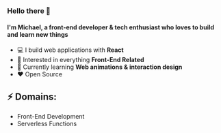 ### Hello there 👋

#### I'm Michael, a front-end developer & tech enthusiast who loves to build and learn new things

-   :computer: I build web applications with **React**
-   :monocle_face: Interested in everything **Front-End Related**
-   :seedling: Currently learning **Web animations & interaction design**
-   :heart: Open Source

## ⚡ Domains:
- Front-End Development
- Serverless Functions
